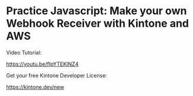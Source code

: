 # Practice Javascript: Make your own Webhook Receiver with Kintone and AWS

Video Tutorial:

https://youtu.be/fIpYTEKlNZ4

Get your free Kintone Developer License:

https://kintone.dev/new

